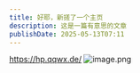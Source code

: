 ```yaml
---
title: 好耶，新搓了一个主页
description: 这是一篇有意思的文章
publishDate: 2025-05-13T07:11
---
```

https://hp.qqwx.de/
![image.png](https://roim-picx-9nr.pages.dev/rest/1oQYbsK.png)
